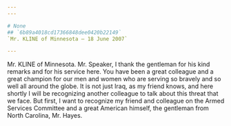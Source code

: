 ```yaml
---
---

# None
## `6b89a4018cd17366848dee0420b22149`
`Mr. KLINE of Minnesota — 18 June 2007`

---
```



Mr. KLINE of Minnesota. Mr. Speaker, I thank the gentleman for his 
kind remarks and for his service here. You have been a great colleague 
and a great champion for our men and women who are serving so bravely 
and so well all around the globe. It is not just Iraq, as my friend 
knows, and here shortly I will be recognizing another colleague to talk 
about this threat that we face. But first, I want to recognize my 
friend and colleague on the Armed Services Committee and a great 
American himself, the gentleman from North Carolina, Mr. Hayes.